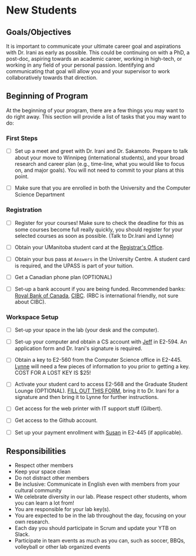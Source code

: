 # New Students

## Goals/Objectives

It is important to communicate your ultimate career goal and aspirations with Dr. Irani as early as possible. This could be continuing on with a PhD, a post-doc, aspiring towards an academic career, working in high-tech, or working in any field of your personal passion. Identifying and communicating that goal will allow you and your supervisor to work collaboratively towards that direction.

## Beginning of Program

At the beginning of your program, there are a few things you may want to do right away. This section will provide a list of tasks that you may want to do:

### First Steps
- [ ] Set up a meet and greet with Dr. Irani and Dr. Sakamoto. Prepare to talk about your move to Winnipeg (international students), and your broad research and career plan (e.g., time-line, what you would like to focus on, and major goals). You will not need to commit to your plans at this point. 


- [ ] Make sure that you are enrolled in both the University and the Computer Science Department


### Registration

- [ ] Register for your courses! Make sure to check the deadline for this as some courses become full really quickly, you should register for your selected courses as soon as possible. (Talk to Dr.Irani and Lynne)


- [ ] Obtain your UManitoba student card at the [Registrar's Office](resources/contactinfo).


- [ ] Obtain your bus pass at `Answers` in the University Centre. A student card is required, and the UPASS is part of your tuition.


- [ ] Get a Canadian phone plan (OPTIONAL)


- [ ] Set-up a bank account if you are being funded. Recommended banks: [Royal Bank of Canada](rbc.com), [CIBC](cibc.ca). (RBC is international friendly, not sure about CIBC).

### Workspace Setup

- [ ] Set-up your space in the lab (your desk and the computer).


- [ ] Set-up your computer and obtain a CS account with [Jeff](resources/contactinfo) in E2-594. An application form and Dr. Irani's signature is required.


- [ ] Obtain a key to E2-560 from the Computer Science office in E2-445. [Lynne](resources/contactinfo) will need a few pieces of information to you prior to getting a key. COST FOR A LOST KEY IS $25!


- [ ] Activate your student card to access E2-568 and the Graduate Student Lounge (OPTIONAL). [FILL OUT THIS FORM](https://umanitoba.ca/campus/physical_plant/media/Card_Access_Approval_Form.pdf), bring it to Dr. Irani for a signature and then bring it to Lynne for further instructions. 


- [ ] Get access for the web printer with IT support stuff (Gilbert).


- [ ] Get access to the Github account.


- [ ] Set up your payment enrollment with [Susan](resources/contactinfo) in E2-445 (if applicable).

## Responsibilities

* Respect other members 
* Keep your space clean
* Do not distract other members
* Be inclusive: Communicate in English even with members from your cultural community
* We celebrate diversity in our lab. Please respect other students, whom you can learn a lot from!
* You are responsible for your lab key(s).
* You are expected to be in the lab throughout the day, focusing on your own research.
* Each day you should participate in Scrum and update your YTB on Slack.
* Participate in team events as much as you can, such as soccer, BBQs, volleyball or other lab organized events

